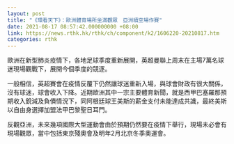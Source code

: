 ```yaml
---
layout: post
title: "《環看天下》：歐洲體育場所坐滿觀眾　亞洲續空場作賽"
date: 2021-08-17 08:57:42.000000000 +08:00
link: https://news.rthk.hk/rthk/ch/component/k2/1606220-20210817.htm
categories: rthk
---
```


歐洲在新型肺炎疫情下，各地足球季度重新展開，英超曼聯上周末在主場7萬名球迷現場觀戰下，展開今個季度的競逐。

一般相信，英超賽會在疫情反覆下仍然讓球迷重新入場，與球會財政有很大關係，沒有球迷，球會收入下降。近期歐洲其中一宗主要體育新聞，就是西甲巴塞羅那預期收入銳減及負債情況下，同阿根廷球王美斯的薪金支付未能達成共識，最終美斯以自由身選擇加盟法甲巴黎聖日耳門。

反觀亞洲，未來幾項國際大型運動會由於預期仍然要在疫情下舉行，現場未必會有現場觀眾，當中包括東京殘奧會及明年2月北京冬季奧運會。
